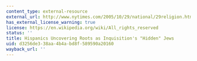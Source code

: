 ```yaml
---
content_type: external-resource
external_url: http://www.nytimes.com/2005/10/29/national/29religion.html
has_external_license_warning: true
license: https://en.wikipedia.org/wiki/All_rights_reserved
status: ''
title: Hispanics Uncovering Roots as Inquisition's "Hidden" Jews
uid: d3256de3-38aa-4b4a-bd8f-589590a20160
wayback_url: ''
---
```

